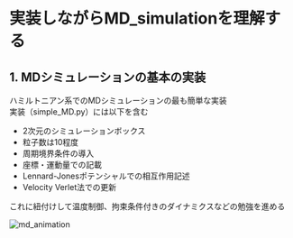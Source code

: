 # 実装しながらMD_simulationを理解する

## 1. MDシミュレーションの基本の実装
ハミルトニアン系でのMDシミュレーションの最も簡単な実装  
実装（simple_MD.py）には以下を含む  
- 2次元のシミュレーションボックス
- 粒子数は10程度
- 周期境界条件の導入
- 座標・運動量での記載
- Lennard-Jonesポテンシャルでの相互作用記述
- Velocity Verlet法での更新

  
これに紐付けして温度制御、拘束条件付きのダイナミクスなどの勉強を進める  

![md_animation](https://github.com/user-attachments/assets/8e12e37b-71f0-48e0-885d-ef6caabcdfbf)

